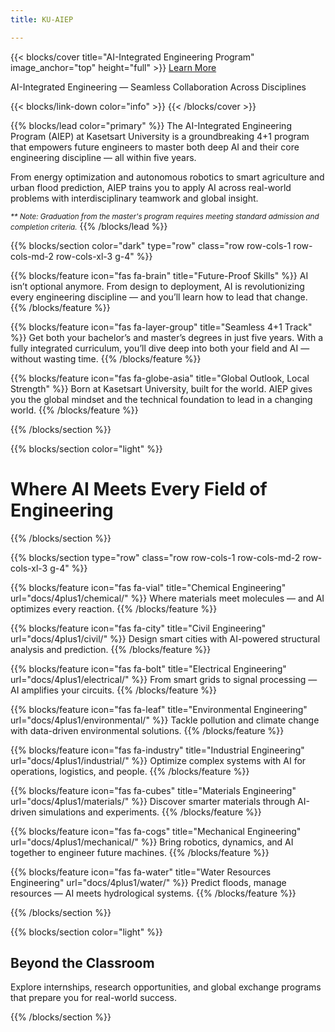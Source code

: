```yaml
---
title: KU-AIEP

---
```


{{< blocks/cover title="AI-Integrated Engineering Program" image_anchor="top" height="full" >}}
<a class="btn btn-lg btn-primary me-3 mb-4" href="docs/">
  Learn More <i class="fas fa-arrow-alt-circle-right ms-2"></i>
</a>
<p class="lead mt-5">AI-Integrated Engineering &mdash; Seamless Collaboration Across Disciplines</p>
{{< blocks/link-down color="info" >}}
{{< /blocks/cover >}}


{{% blocks/lead color="primary" %}}
The AI-Integrated Engineering Program (AIEP) at Kasetsart University is a groundbreaking 4+1 program that empowers future engineers to master both deep AI and their core engineering discipline — all within five years.

From energy optimization and autonomous robotics to smart agriculture and urban flood prediction, AIEP trains you to apply AI across real-world problems with interdisciplinary teamwork and global insight.

<small><em>** Note: Graduation from the master's program requires meeting standard admission and completion criteria.</em></small>
{{% /blocks/lead %}}


{{% blocks/section color="dark" type="row" class="row row-cols-1 row-cols-md-2 row-cols-xl-3 g-4" %}}

{{% blocks/feature icon="fas fa-brain" title="Future-Proof Skills" %}}
AI isn’t optional anymore. From design to deployment, AI is revolutionizing every engineering discipline — and you’ll learn how to lead that change.
{{% /blocks/feature %}}

{{% blocks/feature icon="fas fa-layer-group" title="Seamless 4+1 Track" %}}
Get both your bachelor’s and master’s degrees in just five years. With a fully integrated curriculum, you’ll dive deep into both your field and AI — without wasting time.
{{% /blocks/feature %}}

{{% blocks/feature icon="fas fa-globe-asia" title="Global Outlook, Local Strength" %}}
Born at Kasetsart University, built for the world. AIEP gives you the global mindset and the technical foundation to lead in a changing world.
{{% /blocks/feature %}}

{{% /blocks/section %}}



{{% blocks/section color="light" %}}

<div class="text-center my-4">
  <h1 class="display-5">Where AI Meets Every Field of Engineering</h1>
</div>

{{% /blocks/section %}}



{{% blocks/section type="row" class="row row-cols-1 row-cols-md-2 row-cols-xl-3 g-4"  %}}

{{% blocks/feature icon="fas fa-vial" title="Chemical Engineering" url="docs/4plus1/chemical/" %}}
Where materials meet molecules — and AI optimizes every reaction.
{{% /blocks/feature %}}

{{% blocks/feature icon="fas fa-city" title="Civil Engineering" url="docs/4plus1/civil/" %}}
Design smart cities with AI-powered structural analysis and prediction.
{{% /blocks/feature %}}

{{% blocks/feature icon="fas fa-bolt" title="Electrical Engineering" url="docs/4plus1/electrical/" %}}
From smart grids to signal processing — AI amplifies your circuits.
{{% /blocks/feature %}}

{{% blocks/feature icon="fas fa-leaf" title="Environmental Engineering" url="docs/4plus1/environmental/" %}}
Tackle pollution and climate change with data-driven environmental solutions.
{{% /blocks/feature %}}

{{% blocks/feature icon="fas fa-industry" title="Industrial Engineering" url="docs/4plus1/industrial/" %}}
Optimize complex systems with AI for operations, logistics, and people.
{{% /blocks/feature %}}

{{% blocks/feature icon="fas fa-cubes" title="Materials Engineering" url="docs/4plus1/materials/" %}}
Discover smarter materials through AI-driven simulations and experiments.
{{% /blocks/feature %}}

{{% blocks/feature icon="fas fa-cogs"  title="Mechanical Engineering" url="docs/4plus1/mechanical/" %}}
Bring robotics, dynamics, and AI together to engineer future machines.
{{% /blocks/feature %}}

{{% blocks/feature icon="fas fa-water" title="Water Resources Engineering" url="docs/4plus1/water/" %}}
Predict floods, manage resources — AI meets hydrological systems.
{{% /blocks/feature %}}

{{% /blocks/section %}}



{{% blocks/section color="light" %}}

## Beyond the Classroom
Explore internships, research opportunities, and global exchange programs that prepare you for real-world success.

{{% /blocks/section %}}

